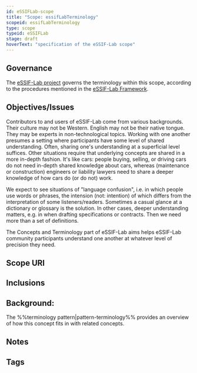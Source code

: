 ```yaml
---
id: eSSIFLab-scope
title: "Scope: essifLabTerminology"
scopeid: essifLabTerminology
type: scope
typeid: eSSIFLab
stage: draft
hoverText: "specification of the eSSIF-Lab scope"
---
```


## Governance
<!--This section identifies the organizational body (Jurisdiction) that governs the scope. Optionally, a reference to the governance framework/procedures may be made.-->
The [eSSIF-Lab project](https://essif-lab.eu/) governs the terminology within this scope, according to the procedures mentioned in the [eSSIF-Lab Framework](https://essif-lab.pages.grnet.gr/framework/docs/terminology/).

## Objectives/Issues
<!--State the purpose for having the scope in terms of objectives that are aimed for and/or issues that are to be addressed.-->
Contributors to and users of eSSIF-Lab come from various backgrounds. Their culture may not be Western. English may not be their native tongue. They may be experts in non-technological topics. Working with one another presumes a setting where participants have some level of shared understanding. Often, sharing one's understanding at a superficial level suffices. Other situations require that underlying concepts are shared in a more in-depth fashion. It's like cars: people buying, selling, or driving cars do not need in-depth shared knowledge about cars, whereas (maintenance or construction) engineers or liability lawyers need to share a deeper knowledge of how cars do (or do not) work.

We expect to see situations of "language confusion", i.e. in which people use words or phrases, the intension (not: intention) of which differs from the interpretation of some listeners/readers. Sometimes a casual glance at a dictionary or glossary is the solution. In other cases, deeper understanding matters, e.g. in when drafting specifications or contracts. Then we need more than a set of definitions.

The Concepts and Terminology part of eSSIF-Lab aims helps eSSIF-Lab community participants understand one another at whatever level of precision they need.

## Scope URI
<!--Optionally specify the URI by which this scope may be identified-->

## Inclusions
<!--This scope may include other scopes, which means that everything in that other scope is also considered part of this scope. In case of collisions, this scope MUST provide a means to resolve such conflicts without modifying anything in included scopes. For eSSIF-Lab, we include `essifLabTerminology`-->

## Background:
The %%terminology pattern|pattern-terminology%% provides an overview of how this concept fits in with related concepts.

## Notes
<!--Anything els that's worth mentioning.-->

## Tags
<!--Add hash tags here that allow us to group concepts in useful ways.-->

<!--
---
## Footnotes

[//]: # This (optional) section contains any footnotes that may have been specified in the text above.

[^1]: the text for footnote [^1] goes here.

-->
